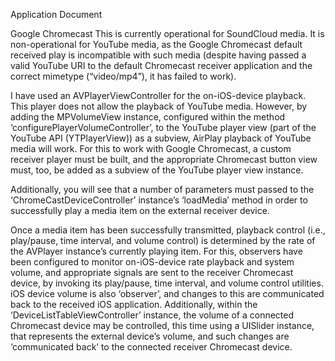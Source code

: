 Application Document

Google Chromecast 
This is currently operational for SoundCloud media. It is non-operational for YouTube media, as the Google Chromecast default received play is incompatible with such media (despite having passed a valid YouTube URI to the default Chromecast receiver application and the correct mimetype (“video/mp4”), it has failed to work).

I have used an AVPlayerViewController for the on-iOS-device playback. This player does not allow the playback of YouTube media. However, by adding the MPVolumeView instance, configured within the method ‘configurePlayerVolumeController’, to the YouTube player view (part of the YouTube API (YTPlayerView)) as a subview, AirPlay playback of YouTube media will work. For this to work with Google Chromecast, a custom receiver player must be built, and the appropriate Chromecast button view must, too, be added as a subview of the YouTube player view instance.

Additionally, you will see that a number of parameters must passed to the ‘ChromeCastDeviceController’ instance’s ‘loadMedia’ method in order to successfully play a media item on the external receiver device.

Once a media item has been successfully transmitted, playback control (i.e., play/pause, time interval, and volume control) is determined by the rate of the AVPlayer instance’s currently playing item. For this, observers have been configured to monitor on-iOS-device rate playback and system volume, and appropriate signals are sent to the receiver Chromecast device, by invoking its play/pause, time interval, and volume control utilities. iOS device volume is also ‘observer’, and changes to this are communicated back to the received iOS application. Additionally, within the ‘DeviceListTableViewController’ instance, the volume of a connected Chromecast device may be controlled, this time using a UISlider instance, that represents the external device’s volume, and such changes are ‘communicated back’ to the connected receiver Chromecast device.
